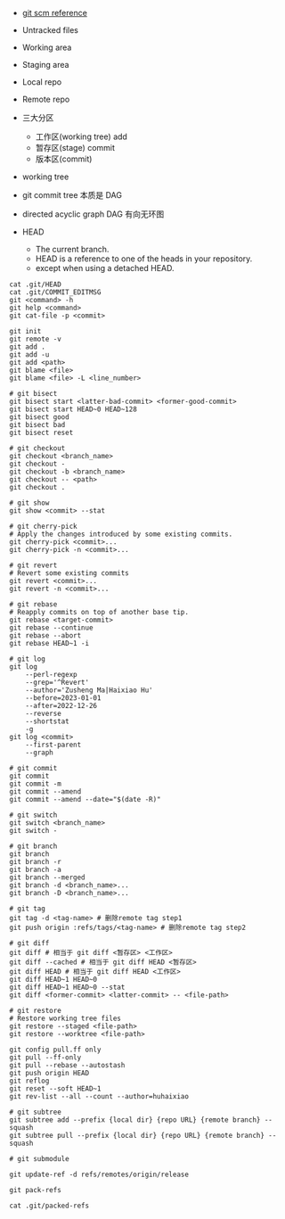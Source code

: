 - [git scm reference](https://git-scm.com/docs)
- Untracked files
- Working area
- Staging area
- Local repo
- Remote repo

- 三大分区
  - 工作区(working tree) add
  - 暂存区(stage) commit
  - 版本区(commit)
- working tree
- git commit tree 本质是 DAG
- directed acyclic graph DAG 有向无环图
- HEAD
  - The current branch.
  - HEAD is a reference to one of the heads in your repository.
  - except when using a detached HEAD.

```shell
cat .git/HEAD
cat .git/COMMIT_EDITMSG
git <command> -h
git help <command>
git cat-file -p <commit>

git init
git remote -v
git add .
git add -u
git add <path>
git blame <file>
git blame <file> -L <line_number>

# git bisect
git bisect start <latter-bad-commit> <former-good-commit>
git bisect start HEAD~0 HEAD~128
git bisect good
git bisect bad
git bisect reset

# git checkout
git checkout <branch_name>
git checkout -
git checkout -b <branch_name>
git checkout -- <path>
git checkout .

# git show
git show <commit> --stat

# git cherry-pick
# Apply the changes introduced by some existing commits.
git cherry-pick <commit>...
git cherry-pick -n <commit>...

# git revert
# Revert some existing commits
git revert <commit>...
git revert -n <commit>...

# git rebase
# Reapply commits on top of another base tip.
git rebase <target-commit>
git rebase --continue
git rebase --abort
git rebase HEAD~1 -i

# git log
git log
    --perl-regexp
    --grep='^Revert'
    --author='Zusheng Ma|Haixiao Hu'
    --before=2023-01-01
    --after=2022-12-26
    --reverse
    --shortstat
    -g
git log <commit>
    --first-parent
    --graph

# git commit
git commit
git commit -m
git commit --amend
git commit --amend --date="$(date -R)"

# git switch
git switch <branch_name>
git switch -

# git branch
git branch
git branch -r
git branch -a
git branch --merged
git branch -d <branch_name>...
git branch -D <branch_name>...

# git tag
git tag -d <tag-name> # 删除remote tag step1
git push origin :refs/tags/<tag-name> # 删除remote tag step2

# git diff
git diff # 相当于 git diff <暂存区> <工作区>
git diff --cached # 相当于 git diff HEAD <暂存区>
git diff HEAD # 相当于 git diff HEAD <工作区>
git diff HEAD~1 HEAD~0
git diff HEAD~1 HEAD~0 --stat
git diff <former-commit> <latter-commit> -- <file-path>

# git restore
# Restore working tree files
git restore --staged <file-path>
git restore --worktree <file-path>

git config pull.ff only
git pull --ff-only
git pull --rebase --autostash
git push origin HEAD
git reflog
git reset --soft HEAD~1
git rev-list --all --count --author=huhaixiao

# git subtree
git subtree add --prefix {local dir} {repo URL} {remote branch} --squash
git subtree pull --prefix {local dir} {repo URL} {remote branch} --squash

# git submodule

git update-ref -d refs/remotes/origin/release

git pack-refs

cat .git/packed-refs
```

